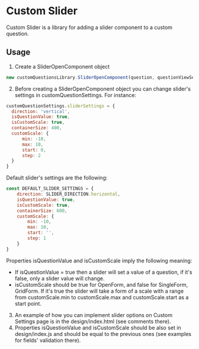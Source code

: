 
# Custom Slider

Custom Slider is a library for adding a slider component to a custom question.

## Usage

1) Create a SliderOpenComponent object
```js
new customQuestionsLibrary.SliderOpenComponent(question, questionViewSettings, sliderSettings);
```
2) Before creating a SliderOpenComponent object you can change slider's settings in customQuestionSettings. For instance: 

```js
customQuestionSettings.sliderSettings = {
  direction: 'vertical',
  isQuestionValue: true,
  isCustomScale: true,
  containerSize: 400,
  customScale: {
      min: -10,
      max: 10,
      start: 0,
      step: 2
  }
}
```
Default slider's settings are the following:

```js
const DEFAULT_SLIDER_SETTINGS = {
    direction: SLIDER_DIRECTION.horizontal,
    isQuestionValue: true,
    isCustomScale: true,
    containerSize: 600,
    customScale: {
        min: -10,
        max: 10,
        start: '',
        step: 1
    }
}
```

Properties isQuestionValue and isCustomScale imply the following meaning: 
- If isQuestionValue = true then a slider will set a value of a question, if it's false, only a slider value will change. 
- isCustomScale should be true for OpenForm, and false for SingleForm, GridForm. If it's true the slider will take a form of a scale 
with a range from customScale.min to customScale.max and customScale.start as a start point.

3) An example of how you can implement slider options on Custom Settings page is in the design/index.html (see comments there).
4) Properties isQuestionValue and isCustomScale should be also set in design/index.js and should be equal to the previous ones (see examples for fields' validation there).
